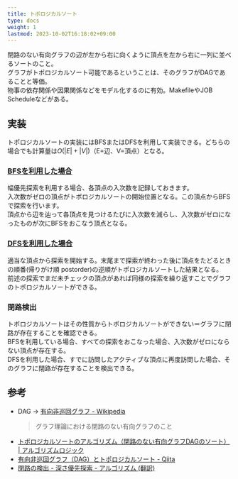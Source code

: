 ```yaml
---
title: トポロジカルソート
type: docs
weight: 1
lastmod: 2023-10-02T16:18:02+09:00
---
```


閉路のない有向グラフの辺が左から右に向くように頂点を左から右に一列に並べるソートのこと。  
グラフがトポロジカルソート可能であるということは、そのグラフがDAGであることと等価。  
物事の依存関係や因果関係などをモデル化するのに有効。MakefileやJOB Scheduleなどがある。  

## 実装

トポロジカルソートの実装にはBFSまたはDFSを利用して実装できる。どちらの場合でも計算量は$O(|E|+|V|)$（E=辺、V=頂点）となる。  

### [BFSを利用した場合](https://go.dev/play/p/1t_DMTaMrNy)

幅優先探索を利用する場合、各頂点の入次数を記録しておきます。  
入次数がゼロの頂点がトポロジカルソートの開始位置となる。この頂点からBFSで探索を行います。  
頂点から辺を辿って各頂点を見つけるたびに入次数を減らし、入次数がゼロになったものが次にBFSをおこなう頂点となる。  

### [DFSを利用した場合](https://go.dev/play/p/fjgrA_HEhHH)

適当な頂点から探索を開始する。末尾まで探索が終わった後に頂点をたどるときの順番(帰りがけ順 postorder)の逆順がトポロジカルソートした結果となる。  
前述の探索でまだ未チェックの頂点があれば同様の探索を繰り返すことでグラフのトポロジカルソートができる。  

### 閉路検出

トポロジカルソートはその性質からトポロジカルソートができない＝グラフに閉路が存在することを確認できる。  
BFSを利用している場合、すべての探索をおこなった場合、入次数がゼロにならない頂点が存在する。  
DFSを利用した場合、すでに訪問したアクティブな頂点に再度訪問した場合、そのグラフに閉路が存在することを検出できる。  

## 参考

- DAG → [有向非巡回グラフ - Wikipedia](https://ja.wikipedia.org/wiki/%E6%9C%89%E5%90%91%E9%9D%9E%E5%B7%A1%E5%9B%9E%E3%82%B0%E3%83%A9%E3%83%95)  
  > グラフ理論における閉路のない有向グラフのこと
- [トポロジカルソートのアルゴリズム（閉路のない有向グラフDAGのソート） | アルゴリズムロジック](https://algo-logic.info/topological-sort/)
- [有向非巡回グラフ（DAG）とトポロジカルソート - Qiita](https://qiita.com/maebaru/items/5b6cb981777624ab843c)
- [閉路の検出 - 深さ優先探索 - アルゴリズム (翻訳)](https://inzkyk.xyz/algorithms/depth_first_search/detecting_cycles/)
